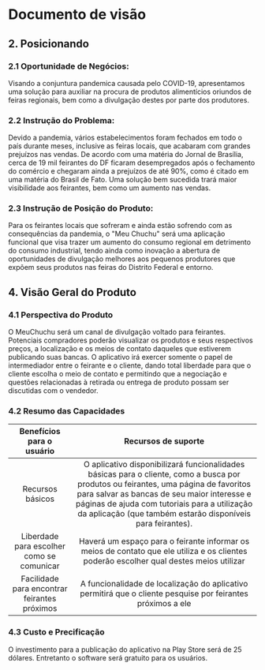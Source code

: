 # Documento de visão

## 2. Posicionando

### 2.1 Oportunidade de Negócios:

Visando a conjuntura pandemica causada pelo COVID-19, apresentamos uma solução para auxiliar na procura de produtos alimentícios oriundos de feiras regionais, bem como a divulgação destes por parte dos produtores. 


### 2.2 Instrução do Problema: 

Devido a pandemia, vários estabelecimentos foram fechados em todo o país durante meses, inclusive as feiras locais, que acabaram com grandes prejuízos nas vendas. De acordo com uma matéria do Jornal de Brasília, cerca de 19 mil feirantes do DF ficaram desempregados após o fechamento do comércio e chegaram ainda a prejuízos de até 90%, como é citado em uma matéria do Brasil de Fato. Uma solução bem sucedida trará maior visibilidade aos feirantes, bem como um aumento nas vendas.


### 2.3 Instrução de Posição do Produto:

Para os feirantes locais que sofreram e ainda estão sofrendo com as consequências da pandemia, o "Meu Chuchu" será uma aplicação funcional que visa trazer um aumento do consumo regional em detrimento do consumo industrial, tendo ainda como inovação a abertura de oportunidades de divulgação melhores aos pequenos produtores que expõem seus produtos nas feiras do Distrito Federal e entorno. 

## 4. Visão Geral do Produto

### 4.1 Perspectiva do Produto

O MeuChuchu será um canal de divulgação voltado para feirantes. Potenciais compradores poderão visualizar os produtos e seus respectivos preços, a localização e os meios de contato daqueles que estiverem publicando suas bancas. O aplicativo irá exercer somente o papel de intermediador entre o feirante e o cliente, dando total liberdade para que o cliente escolha o meio de contato e permitindo que a negociação e questões relacionadas à retirada ou entrega de produto possam ser discutidas com o vendedor. 
### 4.2 Resumo das Capacidades

Benefícios para o usuário | Recursos de suporte
:-------------------------------------:|:---------------------:
Recursos básicos| O aplicativo disponibilizará funcionalidades básicas para o cliente, como a busca por produtos ou feirantes, uma página de favoritos para salvar as bancas de seu maior interesse e páginas de ajuda com tutoriais para a utilização da aplicação (que também estarão disponíveis para feirantes). 
Liberdade para escolher como se comunicar | Haverá um espaço para o feirante informar os meios de contato que ele utiliza e os clientes poderão escolher qual destes meios utilizar
Facilidade para encontrar feirantes próximos | A funcionalidade de localização do aplicativo permitirá que o cliente pesquise por feirantes próximos a ele


### 4.3 Custo e Precificação

O investimento para a publicação do aplicativo na Play Store será de 25 dólares. Entretanto o software será gratuito para os usuários. 

